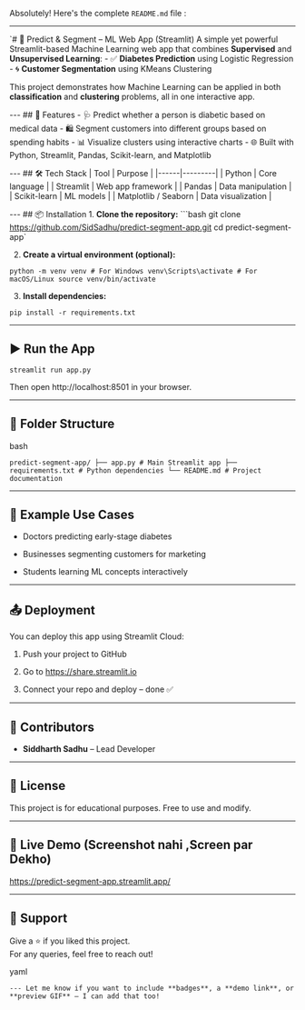 Absolutely! Here's the complete `README.md` file :

* * *

`# 🧠 Predict & Segment – ML Web App (Streamlit) A simple yet powerful Streamlit-based Machine Learning web app that combines **Supervised** and **Unsupervised Learning**: - ✅ **Diabetes Prediction** using Logistic Regression - 🌀 **Customer Segmentation** using KMeans Clustering  

This project demonstrates how Machine Learning can be applied in both **classification** and **clustering** problems, all in one interactive app.

--- ## 🚀 Features - 🩺 Predict whether a person is diabetic based on medical data - 🛍️ Segment customers into different groups based on spending habits - 📊 Visualize clusters using interactive charts - 🌐 Built with Python, Streamlit, Pandas, Scikit-learn, and Matplotlib

--- ## 🛠️ Tech Stack | Tool | Purpose |
|------|---------|
| Python | Core language |
| Streamlit | Web app framework |
| Pandas | Data manipulation |
| Scikit-learn | ML models |
| Matplotlib / Seaborn | Data visualization |

--- ## 📦 Installation 1. **Clone the repository:** ```bash
git clone https://github.com/SidSadhu/predict-segment-app.git
cd predict-segment-app` 

2.  **Create a virtual environment (optional):**
    

`python -m venv venv # For Windows venv\Scripts\activate # For macOS/Linux source venv/bin/activate` 

3.  **Install dependencies:**
    

`pip install -r requirements.txt` 

* * *

▶️ Run the App
--------------

`streamlit run app.py` 

Then open http://localhost:8501 in your browser.

* * *

📁 Folder Structure
-------------------

bash

`predict-segment-app/
├── app.py # Main Streamlit app ├── requirements.txt # Python dependencies └── README.md # Project documentation` 

* * *

🧪 Example Use Cases
--------------------

*   Doctors predicting early-stage diabetes
    
*   Businesses segmenting customers for marketing
    
*   Students learning ML concepts interactively
    

* * *

📤 Deployment
-------------

You can deploy this app using Streamlit Cloud:

1.  Push your project to GitHub
    
2.  Go to https://share.streamlit.io
    
3.  Connect your repo and deploy – done ✅
    

* * *

👥 Contributors
---------------

*   **Siddharth Sadhu** – Lead Developer
      

* * *

📜 License
----------

This project is for educational purposes. Free to use and modify.

* * *

🌟 Live Demo (Screenshot nahi ,Screen par Dekho)
-------------------------
https://predict-segment-app.streamlit.app/


* * *

🙌 Support
----------

Give a ⭐ if you liked this project.  
For any queries, feel free to reach out!

yaml

 `--- Let me know if you want to include **badges**, a **demo link**, or **preview GIF** – I can add that too!` 
